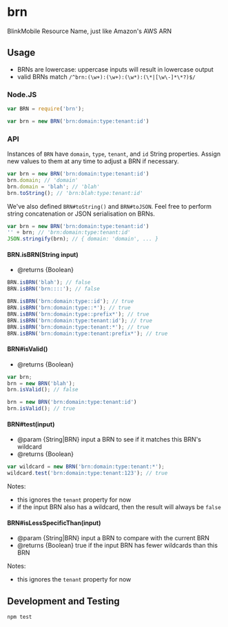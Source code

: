# brn

BlinkMobile Resource Name, just like Amazon's AWS ARN

## Usage

- BRNs are lowercase: uppercase inputs will result in lowercase output
- valid BRNs match `/^brn:(\w+):(\w+):(\w*):(\*|[\w\-]*\*?)$/`

### Node.JS

```javascript
var BRN = require('brn');

var brn = new BRN('brn:domain:type:tenant:id')
```

### API

Instances of `BRN` have `domain`, `type`, `tenant`, and `id` String properties.
Assign new values to them at any time to adjust a BRN if necessary.

```javascript
var brn = new BRN('brn:domain:type:tenant:id')
brn.domain; // 'domain'
brn.domain = 'blah'; // 'blah'
brn.toString(); // 'brn:blah:type:tenant:id'
```

We've also defined `BRN#toString()` and `BRN#toJSON`. Feel free to perform
string concatenation or JSON serialisation on BRNs.

```javascript
var brn = new BRN('brn:domain:type:tenant:id')
'' + brn; // 'brn:domain:type:tenant:id'
JSON.stringify(brn); // { domain: 'domain', ... }
```

#### BRN.isBRN(String input)

- @returns {Boolean}

```javascript
BRN.isBRN('blah'); // false
BRN.isBRN('brn::::'); // false

BRN.isBRN('brn:domain:type::id'); // true
BRN.isBRN('brn:domain:type::*'); // true
BRN.isBRN('brn:domain:type::prefix*'); // true
BRN.isBRN('brn:domain:type:tenant:id'); // true
BRN.isBRN('brn:domain:type:tenant:*'); // true
BRN.isBRN('brn:domain:type:tenant:prefix*'); // true
```

#### BRN#isValid()

- @returns {Boolean}

```javascript
var brn;
brn = new BRN('blah');
brn.isValid(); // false

brn = new BRN('brn:domain:type:tenant:id')
brn.isValid(); // true
```

#### BRN#test(input)

- @param {String|BRN} input a BRN to see if it matches this BRN's wildcard
- @returns {Boolean}

```javascript
var wildcard = new BRN('brn:domain:type:tenant:*');
wildcard.test('brn:domain:type:tenant:123'); // true
```

Notes:
- this ignores the `tenant` property for now
- if the input BRN also has a wildcard, then the result will always be `false`

#### BRN#isLessSpecificThan(input)

- @param {String|BRN} input a BRN to compare with the current BRN
- @returns {Boolean} true if the input BRN has fewer wildcards than this BRN

Notes:
- this ignores the `tenant` property for now


## Development and Testing

```shell
npm test
```
